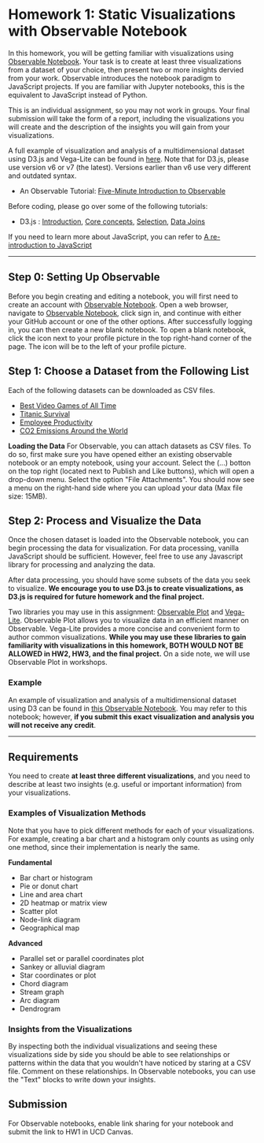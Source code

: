 # Homework 1: Static Visualizations with Observable Notebook
In this homework, you will be getting familiar with visualizations using [Observable Notebook](https://observablehq.com/). 
Your task is to create at least three visualizations from a dataset of your choice, then present two or more insights dervied from your work.
Observable introduces the notebook paradigm to JavaScript projects. If you are familiar with Jupyter notebooks, this is the equivalent to JavaScript instead of Python. 

This is an individual assignment, so you may not work in groups. Your final submission will take the form of a report, including the visualizations you will create and the description of the insights you will gain from your visualizations.

A full example of visualization and analysis of a multidimensional dataset using D3.js and Vega-Lite can be found in [here](https://observablehq.com/d/2600cf5224a01f25). Note that for D3.js, please use version v6 or v7 (the latest). Versions earlier than v6 use very different and outdated syntax.

* An Observable Tutorial:  [Five-Minute Introduction to Observable](https://observablehq.com/@observablehq/five-minute-introduction) 

Before coding, please go over some of the following tutorials:

* D3.js : [Introduction](https://d3js.org/#introduction), [Core concepts](https://d3-graph-gallery.com/intro_d3js.html), [Selection](https://www.d3indepth.com/selections/), [Data Joins](https://www.d3indepth.com/datajoins/)

If you need to learn more about JavaScript, you can refer to [A re-introduction to JavaScript](https://developer.mozilla.org/en-US/docs/Web/JavaScript/A_re-introduction_to_JavaScript)

---

## Step 0: Setting Up Observable
Before you begin creating and editing a notebook, you will first need to create an account with [Observable Notebook](https://observablehq.com/). Open a web browser, navigate to [Observable Notebook](https://observablehq.com/), click sign in, and continue with either your GitHub account or one of the other options. After successfully logging in, you can then create a new blank notebook. To open a blank notebook, click the icon next to your profile picture in the top right-hand corner of the page. The icon will be to the left of your profile picture.

## Step 1: Choose a Dataset from the Following List
Each of the following datasets can be downloaded as CSV files.

* [Best Video Games of All Time](https://www.kaggle.com/datasets/faisaljanjua0555/best-video-games-of-all-time)
* [Titanic Survival](https://www.kaggle.com/datasets/brendan45774/test-file)
* [Employee Productivity](https://archive.ics.uci.edu/dataset/597/productivity+prediction+of+garment+employees)
* [CO2 Emissions Around the World](https://www.kaggle.com/datasets/koustavghosh149/co2-emission-around-the-world)


**Loading the Data**
For Observable, you can attach datasets as CSV files. To do so, first make sure you have opened either an existing observable notebook or an empty notebook, using your account. Select the (...) botton on the top right (located next to Publish and Like buttons), which will open a drop-down menu. Select the option "File Attachments". You should now see a menu on the right-hand side where you can upload your data (Max file size: 15MB).

## Step 2: Process and Visualize the Data
Once the chosen dataset is loaded into the Observable notebook, you can begin processing the data for visualization. For data processing, vanilla JavaScript should be sufficient. However, feel free to use any Javascript library for processing and analyzing the data. 

After data processing, you should have some subsets of the data you seek to visualize. **We encourage you to use D3.js to create visualizations, as D3.js is required for future homework and the final project.**

Two libraries you may use in this assignment: [Observable Plot](https://observablehq.com/@observablehq/plot-gallery) and [Vega-Lite](https://vega.github.io/vega-lite/).
Observable Plot allows you to visualize data in an efficient manner on Observable.
Vega-Lite provides a more concise and convenient form to author common visualizations. 
**While you may use these libraries to gain familiarity with visualizations in this homework, BOTH WOULD NOT BE ALLOWED in HW2, HW3, and the final project.**
On a side note, we will use Observable Plot in workshops.

### Example
An example of visualization and analysis of a multidimensional dataset using D3 can be found in [this Observable Notebook](https://observablehq.com/d/2600cf5224a01f25). You may refer to this notebook; however, **if you submit this exact visualization and analysis you will not receive any credit**.

---

## Requirements
You need to create **at least three different visualizations**, and you need to describe at least two insights (e.g. useful or important information) from your visualizations. 

### Examples of Visualization Methods

Note that you have to pick different methods for each of your visualizations. For example, creating a bar chart and a histogram only counts as using only one method, since their implementation is nearly the same.

**Fundamental**
* Bar chart or histogram
* Pie or donut chart
* Line and area chart
* 2D heatmap or matrix view
* Scatter plot
* Node-link diagram
* Geographical map

**Advanced**
* Parallel set or parallel coordinates plot
* Sankey or alluvial diagram
* Star coordinates or plot
* Chord diagram
* Stream graph
* Arc diagram
* Dendrogram

### Insights from the Visualizations

By inspecting both the individual visualizations and seeing these visualizations side by side you should be able to see relationships or patterns within the data that you wouldn't have noticed by staring at a CSV file. Comment on these relationships. In Observable notebooks, you can use the "Text" blocks to write down your insights.

## Submission
For Observable notebooks, enable link sharing for your notebook and submit the link to HW1 in UCD Canvas.
